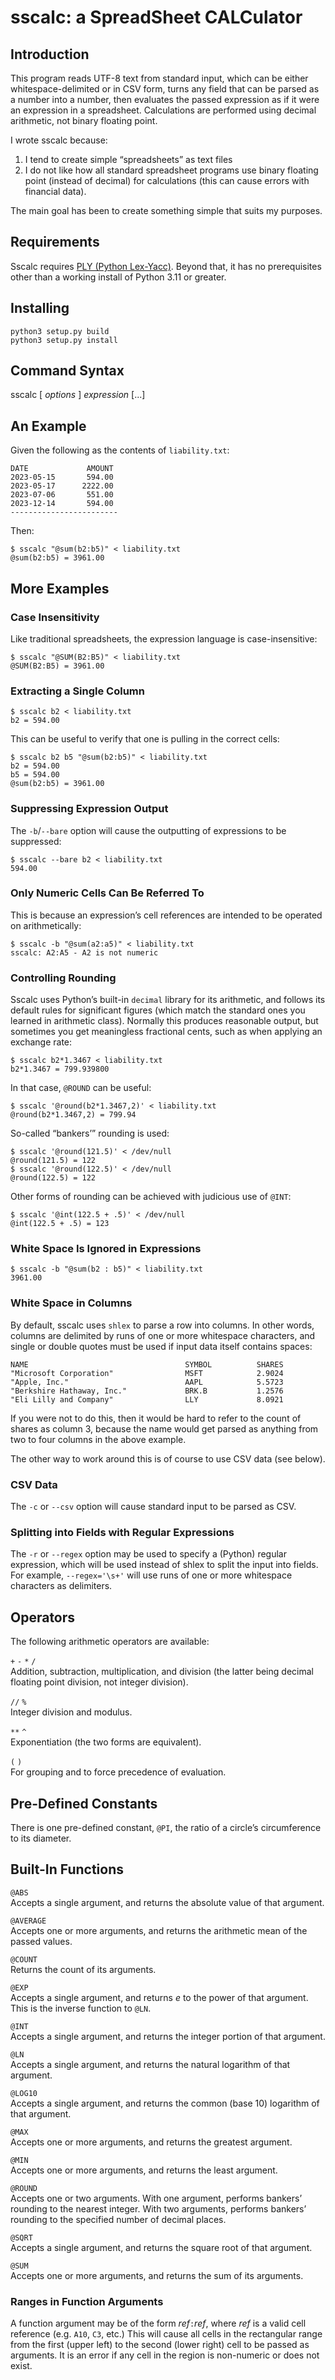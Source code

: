sscalc: a SpreadSheet CALCulator
================================

Introduction
------------

This program reads UTF-8 text from standard input, which can be either
whitespace-delimited or in CSV form, turns any field that can be parsed
as a number into a number, then evaluates the passed expression as if it
were an expression in a spreadsheet. Calculations are performed using
decimal arithmetic, not binary floating point.

I wrote sscalc because:

1.  I tend to create simple “spreadsheets” as text files
2.  I do not like how all standard spreadsheet programs use binary
    floating point (instead of decimal) for calculations (this can cause
    errors with financial data).

The main goal has been to create something simple that suits my
purposes.

Requirements
------------

Sscalc requires [PLY (Python Lex-Yacc)](https://github.com/dabeaz/ply).
Beyond that, it has no prerequisites other than a working install of
Python 3.11 or greater.

Installing
----------

    python3 setup.py build
    python3 setup.py install

Command Syntax
--------------

sscalc \[ *options* \] *expression* \[...\]

An Example
----------

Given the following as the contents of `liability.txt`:

    DATE             AMOUNT
    2023-05-15       594.00
    2023-05-17      2222.00
    2023-07-06       551.00
    2023-12-14       594.00
    ------------------------

Then:

    $ sscalc "@sum(b2:b5)" < liability.txt
    @sum(b2:b5) = 3961.00

More Examples
-------------

### Case Insensitivity

Like traditional spreadsheets, the expression language is
case-insensitive:

    $ sscalc "@SUM(B2:B5)" < liability.txt
    @SUM(B2:B5) = 3961.00

### Extracting a Single Column

    $ sscalc b2 < liability.txt
    b2 = 594.00

This can be useful to verify that one is pulling in the correct cells:

    $ sscalc b2 b5 "@sum(b2:b5)" < liability.txt
    b2 = 594.00
    b5 = 594.00
    @sum(b2:b5) = 3961.00

### Suppressing Expression Output

The `-b`/`--bare` option will cause the outputting of expressions to be
suppressed:

    $ sscalc --bare b2 < liability.txt
    594.00

### Only Numeric Cells Can Be Referred To

This is because an expression’s cell references are intended to be
operated on arithmetically:

    $ sscalc -b "@sum(a2:a5)" < liability.txt
    sscalc: A2:A5 - A2 is not numeric

### Controlling Rounding

Sscalc uses Python’s built-in `decimal` library for its arithmetic, and
follows its default rules for significant figures (which match the
standard ones you learned in arithmetic class). Normally this produces
reasonable output, but sometimes you get meaningless fractional cents,
such as when applying an exchange rate:

    $ sscalc b2*1.3467 < liability.txt
    b2*1.3467 = 799.939800

In that case, `@ROUND` can be useful:

    $ sscalc '@round(b2*1.3467,2)' < liability.txt
    @round(b2*1.3467,2) = 799.94

So-called “bankers’” rounding is used:

    $ sscalc '@round(121.5)' < /dev/null
    @round(121.5) = 122
    $ sscalc '@round(122.5)' < /dev/null
    @round(122.5) = 122

Other forms of rounding can be achieved with judicious use of `@INT`:

    $ sscalc '@int(122.5 + .5)' < /dev/null
    @int(122.5 + .5) = 123

### White Space Is Ignored in Expressions

    $ sscalc -b "@sum(b2 : b5)" < liability.txt
    3961.00

### White Space in Columns

By default, sscalc uses `shlex` to parse a row into columns. In other
words, columns are delimited by runs of one or more whitespace
characters, and single or double quotes must be used if input data
itself contains spaces:

    NAME                                   SYMBOL          SHARES
    "Microsoft Corporation"                MSFT            2.9024
    "Apple, Inc."                          AAPL            5.5723
    "Berkshire Hathaway, Inc."             BRK.B           1.2576
    "Eli Lilly and Company"                LLY             8.0921

If you were not to do this, then it would be hard to refer to the count
of shares as column 3, because the name would get parsed as anything
from two to four columns in the above example.

The other way to work around this is of course to use CSV data (see
below).

### CSV Data

The `-c` or `--csv` option will cause standard input to be parsed as
CSV.

### Splitting into Fields with Regular Expressions

The `-r` or `--regex` option may be used to specify a (Python) regular
expression, which will be used instead of shlex to split the input into
fields. For example, `--regex='\s+'` will use runs of one or more
whitespace characters as delimiters.

Operators
---------

The following arithmetic operators are available:

`+` `-` `*` `/`  
Addition, subtraction, multiplication, and division (the latter being
decimal floating point division, not integer division).

`//` `%`  
Integer division and modulus.

`**` `^`  
Exponentiation (the two forms are equivalent).

`(` `)`  
For grouping and to force precedence of evaluation.

Pre-Defined Constants
---------------------

There is one pre-defined constant, `@PI`, the ratio of a circle’s
circumference to its diameter.

Built-In Functions
------------------

`@ABS`  
Accepts a single argument, and returns the absolute value of that
argument.

`@AVERAGE`  
Accepts one or more arguments, and returns the arithmetic mean of the
passed values.

`@COUNT`  
Returns the count of its arguments.

`@EXP`  
Accepts a single argument, and returns *e* to the power of that
argument. This is the inverse function to `@LN`.

`@INT`  
Accepts a single argument, and returns the integer portion of that
argument.

`@LN`  
Accepts a single argument, and returns the natural logarithm of that
argument.

`@LOG10`  
Accepts a single argument, and returns the common (base 10) logarithm of
that argument.

`@MAX`  
Accepts one or more arguments, and returns the greatest argument.

`@MIN`  
Accepts one or more arguments, and returns the least argument.

`@ROUND`  
Accepts one or two arguments. With one argument, performs bankers’
rounding to the nearest integer. With two arguments, performs bankers’
rounding to the specified number of decimal places.

`@SQRT`  
Accepts a single argument, and returns the square root of that argument.

`@SUM`  
Accepts one or more arguments, and returns the sum of its arguments.

### Ranges in Function Arguments

A function argument may be of the form *ref*`:`*ref*, where *ref* is a
valid cell reference (e.g. `A10`, `C3`, etc.) This will cause all cells
in the rectangular range from the first (upper left) to the second
(lower right) cell to be passed as arguments. It is an error if any cell
in the region is non-numeric or does not exist.
